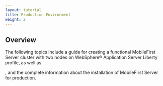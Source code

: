 ```yaml
---
layout: tutorial
title: Production Environment
weight: 2
---
```

## Overview
The following topics include a guide for creating a functional MobileFirst Server cluster with two nodes on WebSphere® Application Server Liberty profile, as well as 

, and the complete information about the installation of MobileFirst Server for production.